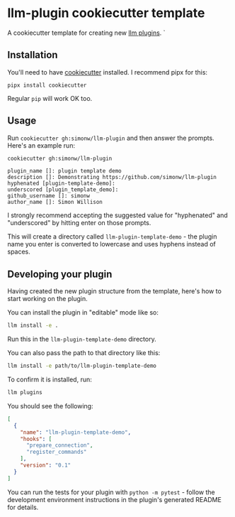 # llm-plugin cookiecutter template

A cookiecutter template for creating new [llm plugins](https://llm.datasette.io/en/stable/plugins/index.html).
`
## Installation

You'll need to have [cookiecutter](https://cookiecutter.readthedocs.io/) installed. I recommend pipx for this:

    pipx install cookiecutter

Regular `pip` will work OK too.

## Usage

Run `cookiecutter gh:simonw/llm-plugin` and then answer the prompts. Here's an example run:

```bash
cookiecutter gh:simonw/llm-plugin
```
```
plugin_name []: plugin template demo
description []: Demonstrating https://github.com/simonw/llm-plugin
hyphenated [plugin-template-demo]:
underscored [plugin_template_demo]:
github_username []: simonw
author_name []: Simon Willison
```
I strongly recommend accepting the suggested value for "hyphenated" and "underscored" by hitting enter on those prompts.

This will create a directory called `llm-plugin-template-demo` - the plugin name you enter is converted to lowercase and uses hyphens instead of spaces.

## Developing your plugin

Having created the new plugin structure from the template, here's how to start working on the plugin.

You can install the plugin in "editable" mode like so:

```bash
llm install -e .
```
Run this in the `llm-plugin-template-demo` directory.

You can also pass the path to that directory like this:

```bash
llm install -e path/to/llm-plugin-template-demo
```

To confirm it is installed, run:

```bash
llm plugins
```

You should see the following:
```json
[
  {
    "name": "llm-plugin-template-demo",
    "hooks": [
      "prepare_connection",
      "register_commands"
    ],
    "version": "0.1"
  }
]
```
You can run the tests for your plugin with `python -m pytest` - follow the development environment instructions in the plugin's generated README for details.
